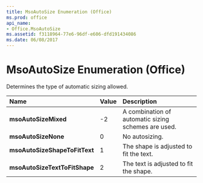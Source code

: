 ```yaml
---
title: MsoAutoSize Enumeration (Office)
ms.prod: office
api_name:
- Office.MsoAutoSize
ms.assetid: f3118964-77e6-96df-e606-dfd191434086
ms.date: 06/08/2017
---
```



# MsoAutoSize Enumeration (Office)

Determines the type of automatic sizing allowed.



|**Name**|**Value**|**Description**|
|:-----|:-----|:-----|
|**msoAutoSizeMixed**|-2|A combination of automatic sizing schemes are used.|
|**msoAutoSizeNone**|0|No autosizing.|
|**msoAutoSizeShapeToFitText**|1|The shape is adjusted to fit the text.|
|**msoAutoSizeTextToFitShape**|2|The text is adjusted to fit the shape.|

